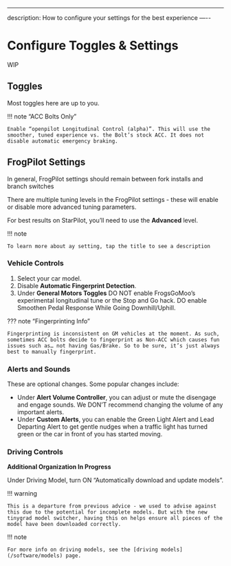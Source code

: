 ---
description: How to configure your settings for the best experience
—--

# Configure Toggles & Settings

WIP

## Toggles

Most toggles here are up to you.

!!! note “ACC Bolts Only”
    
    Enable “openpilot Longitudinal Control (alpha)”. This will use the smoother, tuned experience vs. the Bolt’s stock ACC. It does not disable automatic emergency braking.
    
## FrogPilot Settings

In general, FrogPilot settings should remain between fork installs and branch switches

There are multiple tuning levels in the FrogPilot settings - these will enable or disable more advanced tuning parameters.

For best results on StarPilot, you’ll need to use the **Advanced** level. 

!!! note

    To learn more about ay setting, tap the title to see a description
    
### Vehicle Controls

1. Select your car model.
2. Disable **Automatic Fingerprint Detection**.
3. Under **General Motors Toggles** DO NOT enable FrogsGoMoo’s experimental longitudinal tune or the Stop and Go hack. DO enable Smoothen Pedal Response While Going Downhill/Uphill.

??? note “Fingerprinting Info”

    Fingerprinting is inconsistent on GM vehicles at the moment. As such, sometimes ACC bolts decide to fingerprint as Non-ACC which causes fun issues such as… not having Gas/Brake. So to be sure, it’s just always best to manually fingerprint.

### Alerts and Sounds
These are optional changes. Some popular changes include:

* Under **Alert Volume Controller**, you can adjust or mute the disengage and engage sounds. We DON’T recommend changing the volume of any important alerts. 
* Under **Custom Alerts**, you can enable the Green Light Alert and Lead Departing Alert to get gentle nudges when a traffic light has turned green or the car in front of you has started moving.

### Driving Controls

**Additional Organization In Progress**

Under Driving Model, turn ON “Automatically download and update models”.

!!! warning

    This is a departure from previous advice - we used to advise against this due to the potential for incomplete models. But with the new tinygrad model switcher, having this on helps ensure all pieces of the model have been downloaded correctly.

!!! note

    For more info on driving models, see the [driving models](/software/models) page. 
    
  